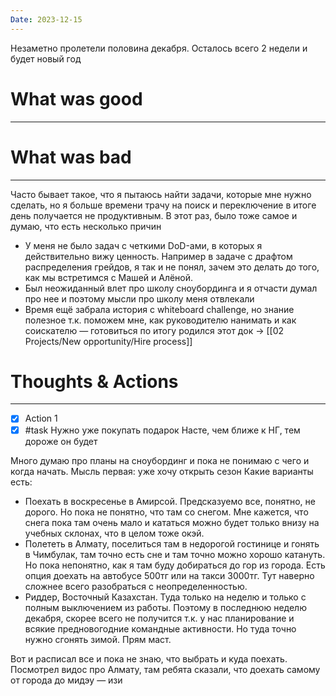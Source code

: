 ```yaml
---
Date: 2023-12-15
---
```


Незаметно пролетели половина декабря. Осталось всего 2 недели и будет новый год
# What was good 
---


# What was bad
---
 Часто бывает такое, что я пытаюсь найти задачи, которые мне нужно сделать, но я больше времени трачу на поиск и переключение в итоге день получается не продуктивным.
 В этот раз, было тоже самое и думаю, что есть несколько причин
 - У меня не было задач с четкими DoD-ами, в которых я действительно вижу ценность. Например в задаче с драфтом распределения грейдов, я так и не понял, зачем это делать до того, как мы встретимся с Машей и Алёной. 
 - Был неожиданный влет про школу сноубординга и я отчасти думал про нее и поэтому мысли про школу меня отвлекали
 - Время ещё забрала история с whiteboard challenge, но знание полезное т.к. поможем мне, как руководителю нанимать и как соискателю — готовиться по итогу родился этот док →  [[02 Projects/New opportunity/Hire process]]

# Thoughts & Actions
--- 
- [x] Action 1
- [x] #task Нужно уже покупать подарок Насте, чем ближе к НГ, тем дороже он будет

Много думаю про планы на сноубординг и пока не понимаю с чего и когда начать. 
Мысль первая: уже хочу открыть сезон
Какие варианты есть: 
- Поехать в воскресенье в Амирсой. Предсказуемо все, понятно, не дорого. Но пока не понятно, что там со снегом. Мне кажется, что снега пока там очень мало и кататься можно будет только внизу на учебных склонах, что в целом тоже окэй.
- Полететь в Алмату, поселиться там в недорогой гостинице и гонять в Чимбулак, там точно есть сне и там точно можно хорошо катануть. Но пока непонятно, как я там буду добираться до гор из города. Есть опция доехать на автобусе 500тг или на такси 3000тг. Тут наверно сложнее всего разобраться с неопределенностью.
- Риддер, Восточный Казахстан. Туда только на неделю и только с полным выключением из работы. Поэтому в последнюю неделю декабря, скорее всего не получится т.к. у нас планирование и всякие предновогодние командные активности. Но туда точно нужно сгонять зимой. Прям маст.

Вот и расписал все и пока не знаю, что выбрать и куда поехать. 
Посмотрел видос про Алмату, там ребята сказали, что доехать самому от города до мидэу — изи